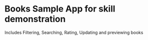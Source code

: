 # Books Sample App for skill demonstration
Includes Filtering, Searching, Rating, Updating and previewing books
